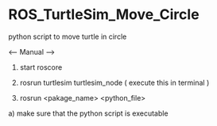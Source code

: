 # ROS_TurtleSim_Move_Circle
python script to move turtle in circle


<-- Manual -->

1) start roscore

2) rosrun turtlesim turtlesim_node ( execute this in terminal ) 

3) rosrun <pakage_name> <python_file> 
  
  a) make sure that the python script is executable
